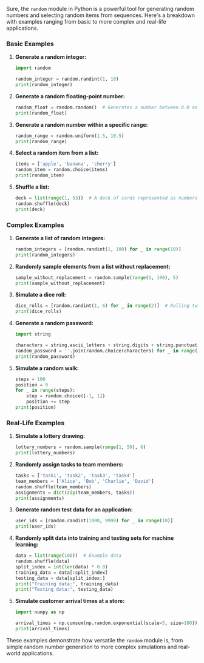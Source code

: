 Sure, the `random` module in Python is a powerful tool for generating random numbers and selecting random items from sequences. Here's a breakdown with examples ranging from basic to more complex and real-life applications.

### Basic Examples

1. **Generate a random integer:**
   ```python
   import random

   random_integer = random.randint(1, 10)
   print(random_integer)
   ```

2. **Generate a random floating-point number:**
   ```python
   random_float = random.random()  # Generates a number between 0.0 and 1.0
   print(random_float)
   ```

3. **Generate a random number within a specific range:**
   ```python
   random_range = random.uniform(1.5, 10.5)
   print(random_range)
   ```

4. **Select a random item from a list:**
   ```python
   items = ['apple', 'banana', 'cherry']
   random_item = random.choice(items)
   print(random_item)
   ```

5. **Shuffle a list:**
   ```python
   deck = list(range(1, 53))  # A deck of cards represented as numbers
   random.shuffle(deck)
   print(deck)
   ```

### Complex Examples

1. **Generate a list of random integers:**
   ```python
   random_integers = [random.randint(1, 100) for _ in range(10)]
   print(random_integers)
   ```

2. **Randomly sample elements from a list without replacement:**
   ```python
   sample_without_replacement = random.sample(range(1, 100), 5)
   print(sample_without_replacement)
   ```

3. **Simulate a dice roll:**
   ```python
   dice_rolls = [random.randint(1, 6) for _ in range(2)]  # Rolling two dice
   print(dice_rolls)
   ```

4. **Generate a random password:**
   ```python
   import string

   characters = string.ascii_letters + string.digits + string.punctuation
   random_password = ''.join(random.choice(characters) for _ in range(10))
   print(random_password)
   ```

5. **Simulate a random walk:**
   ```python
   steps = 100
   position = 0
   for _ in range(steps):
       step = random.choice([-1, 1])
       position += step
   print(position)
   ```

### Real-Life Examples

1. **Simulate a lottery drawing:**
   ```python
   lottery_numbers = random.sample(range(1, 50), 6)
   print(lottery_numbers)
   ```

2. **Randomly assign tasks to team members:**
   ```python
   tasks = ['task1', 'task2', 'task3', 'task4']
   team_members = ['Alice', 'Bob', 'Charlie', 'David']
   random.shuffle(team_members)
   assignments = dict(zip(team_members, tasks))
   print(assignments)
   ```

3. **Generate random test data for an application:**
   ```python
   user_ids = [random.randint(1000, 9999) for _ in range(10)]
   print(user_ids)
   ```

4. **Randomly split data into training and testing sets for machine learning:**
   ```python
   data = list(range(100))  # Example data
   random.shuffle(data)
   split_index = int(len(data) * 0.8)
   training_data = data[:split_index]
   testing_data = data[split_index:]
   print("Training data:", training_data)
   print("Testing data:", testing_data)
   ```

5. **Simulate customer arrival times at a store:**
   ```python
   import numpy as np

   arrival_times = np.cumsum(np.random.exponential(scale=5, size=100))
   print(arrival_times)
   ```

These examples demonstrate how versatile the `random` module is, from simple random number generation to more complex simulations and real-world applications.